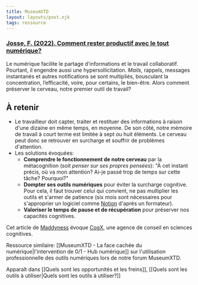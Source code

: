 ```yaml
---
title: MuseumXTD
layout: layouts/post.njk
tags: ressource
---
```

### [Josse, F. (2022). Comment rester productif avec le tout numérique?](https://www.maddyness.com/2022/03/15/comment-rester-productif-avec-le-tout-numerique/)
Le numérique facilite le partage d’informations et le travail collaboratif. Pourtant, il engendre aussi une hypersollicitation.
*Mails*, rappels, messages instantanés et autres notifications se sont multipliés, bousculant la concentration, l’efficacité, voire, pour certains, le bien-être. Alors comment préserver le cerveau, notre premier outil de travail?

## À retenir 
- Le travailleur doit capter, traiter et restituer des informations à raison d'une dizaine en même temps, en moyenne. De son côté, notre mémoire de travail à court terme est limitée à sept ou huit éléments. Le cerveau peut donc se retrouver en surcharge et souffrir de problèmes d'attention.
- Les solutions évoquées:
	- **Comprendre le fonctionnement de notre cerveau** par la métacognition (soit *penser sur ses propres pensées*): "À cet instant précis, où va mon attention? Ai-je passé trop de temps sur cette tâche? Pourquoi?"
	- **Dompter ses outils numériques** pour éviter la surcharge cognitive. Pour cela, il faut trouver celui qui convient, ne pas multiplier les outils et s'armer de patience (six mois sont nécessaires pour s'approprier un logiciel comme [Notion](https://www.notionfacile.fr/) d'après un formateur).
	- **Valoriser le temps de pause et de récupération** pour préserver nos capacités cognitives.

Cet article de [Maddyness](https://www.maddyness.com/) évoque [CogX](https://cogx.fr/), une agence de conseil en sciences cognitives. 

Ressource similaire: [[MuseumXTD - La face cachée du numérique|l'intervention de 0/1 - Hub numérique]]  sur l'utilisation professionnelle des outils numériques lors de notre forum MuseumXTD.  

Apparaît dans [[Quels sont les opportunités et les freins]], [[Quels sont les outils à utiliser|Quels sont les outils à utiliser?]]